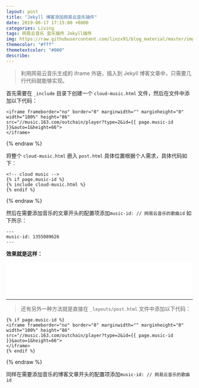 ```yaml
---
layout: post
title: "Jekyll 博客添加网易云音乐插件"
date: 2019-06-17 17:15:00 +0800
categories: Living
tags: 网易云音乐 音乐插件 Jekyll插件
img: https://raw.githubusercontent.com/linzx91/blog_material/master/imges/posts/cloud-music.jpg
themecolor: "#fff"
themetextcolor: "#000"
describe: 
---
```


> 利用网易云音乐生成的 iframe 外链，插入到 Jekyll 博客文章中，只需要几行代码就能够实现。

<!--more-->

首先需要在 `_include` 目录下创建一个 `cloud-music.html` 文件，然后在文件中添加以下代码：

```html{% raw %}
<iframe frameborder="no" border="0" marginwidth="" marginheight="0" width="100%" height="86"
src="//music.163.com/outchain/player?type=2&id={{ page.music-id }}&auto=1&height=66">
</iframe>
```
{% endraw %}

将整个 `cloud-music.html` 嵌入 `post.html` 具体位置根据个人需求，具体代码如下：

```html{% raw %}
<!-- cloud music -->
{% if page.music-id %}
{% include cloud-music.html %}
{% endif %}
```
{% endraw %}

然后在需要添加音乐的文章开头的配置项添加`music-id: // 网易云音乐的歌曲id` 如下所示：

```
---
music-id: 1355089626
---
```

**效果就是这样：**

<iframe frameborder="no" border="0" marginwidth="" marginheight="0" width="100%" height="86"
        src="//music.163.com/outchain/player?type=2&id=1355089626&auto=0&height=66">
</iframe>

---

> 还有另外一种方法就是直接在 `_layouts/post.html` 文件中添加以下代码：

```html{% raw %}
{% if page.music-id %}
<iframe frameborder="no" border="0" marginwidth="" marginheight="0" width="100%" height="86"
src="//music.163.com/outchain/player?type=2&id={{ page.music-id }}&auto=1&height=66">
</iframe>
{% endif %}
```
{% endraw %}

同样在需要添加音乐的博客文章开头的配置项添加`music-id: // 网易云音乐的歌曲id`
